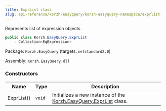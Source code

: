 ```yaml
---
title: ExprList class
slug: api-reference/korzh-easyquery/korzh-easyquery-namespace/exprlist-class
---
```


Represents list of expression objects.
```csharp
public class Korzh.EasyQuery.ExprList
    : Collection<EqExpression>

```
Package: `Korzh.EasyQuery` (targets: `netstandard2.0`)

Assembly: `Korzh.EasyQuery.dll`

### Constructors

| Name | Type | Description | 
| --- | --- | --- | 
| ExprList() | `void` | Initializes a new instance of the [Korzh.EasyQuery.ExprList](//easyquery/docs/api-reference/korzh-easyquery/korzh-easyquery-namespace/exprlist-class) class. |